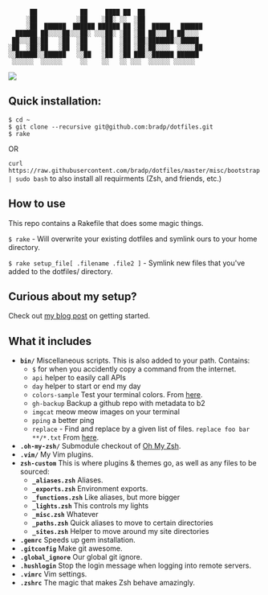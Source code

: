 ```
      ██            ██     ████ ██  ██
     ░██           ░██    ░██░ ░░  ░██
     ░██  ██████  ██████ ██████ ██ ░██  █████   ██████
  ██████ ██░░░░██░░░██░ ░░░██░ ░██ ░██ ██░░░██ ██░░░░
 ██░░░██░██   ░██  ░██    ░██  ░██ ░██░███████░░█████
░██  ░██░██   ░██  ░██    ░██  ░██ ░██░██░░░░  ░░░░░██
░░██████░░██████   ░░██   ░██  ░██ ███░░██████ ██████
 ░░░░░░  ░░░░░░     ░░    ░░   ░░ ░░░  ░░░░░░ ░░░░░░

```
![](http://gifsb.in/codes/floppy-discs.gif)

## Quick installation:


```
$ cd ~
$ git clone --recursive git@github.com:bradp/dotfiles.git
$ rake
```
OR

``curl https://raw.githubusercontent.com/bradp/dotfiles/master/misc/bootstrap | sudo bash`` to also install all requirments (Zsh, and friends, etc.)

## How to use

This repo contains a Rakefile that does some magic things.

``` $ rake ``` - Will overwrite your existing dotfiles and symlink ours to your home directory.

``` $ rake setup_file[ .filename .file2 ] ``` - Symlink new files that you've added to the dotfiles/ directory.

## Curious about my setup?

Check out [my blog post](http://webdevstudios.com/2015/02/10/a-beginners-guide-to-the-best-command-line-tools/) on getting started.

## What it includes

* **`bin/`** Miscellaneous scripts. This is also added to your path. Contains:
 	* `$` for when you accidently copy a command from the internet.
 	* `api` helper to easily call APIs
	* `day` helper to start or end my day
 	* `colors-sample` Test your terminal colors. From [here](https://github.com/xero/dotfiles/blob/master/fun/code/fun/colorscheme).
 	* `gh-backup` Backup a github repo with metadata to b2
 	* `imgcat` meow meow images on your terminal
 	* `pping` a better ping
 	* `replace` - Find and replace by a given list of files. `replace foo bar **/*.txt` From [here](https://github.com/thoughtbot/dotfiles/blob/master/bin/replace).
* **`.oh-my-zsh/`** Submodule checkout of [Oh My Zsh](https://github.com/robbyrussell/oh-my-zsh).
* **`.vim/`** My Vim plugins.
* **`zsh-custom`** This is where plugins & themes go, as well as any files to be sourced:
  * **`_aliases.zsh`** Aliases.
  * **`_exports.zsh`** Environment exports.
  * **`_functions.zsh`** Like aliases, but more bigger
  * **`_lights.zsh`** This controls my lights
  * **`_misc.zsh`** Whatever
  * **`_paths.zsh`** Quick aliases to move to certain directories
  * **`_sites.zsh`** Helper to move around my site directories
* **`.gemrc`** Speeds up gem installation.
* **`.gitconfig`** Make git awesome.
* **`.global_ignore`** Our global git ignore.
* **`.hushlogin`** Stop the login message when logging into remote servers.
* **`.vimrc`** Vim settings.
* **`.zshrc`** The magic that makes Zsh behave amazingly.
